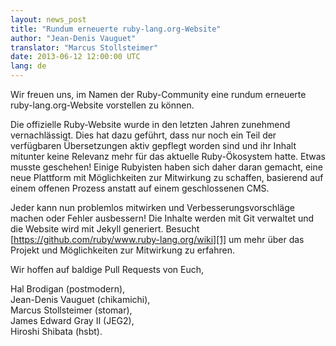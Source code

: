 ```yaml
---
layout: news_post
title: "Rundum erneuerte ruby-lang.org-Website"
author: "Jean-Denis Vauguet"
translator: "Marcus Stollsteimer"
date: 2013-06-12 12:00:00 UTC
lang: de
---
```


Wir freuen uns, im Namen der Ruby-Community eine
rundum erneuerte ruby-lang.org-Website vorstellen zu können.

Die offizielle Ruby-Website wurde in den letzten Jahren zunehmend
vernachlässigt. Dies hat dazu geführt, dass nur noch ein Teil der
verfügbaren Übersetzungen aktiv gepflegt worden sind und ihr Inhalt
mitunter keine Relevanz mehr für das aktuelle Ruby-Ökosystem hatte.
Etwas musste geschehen!
Einige Rubyisten haben sich daher daran gemacht, eine neue Plattform
mit Möglichkeiten zur Mitwirkung zu schaffen, basierend auf einem
offenen Prozess anstatt auf einem geschlossenen CMS.

Jeder kann nun problemlos mitwirken und Verbesserungsvorschläge machen
oder Fehler ausbessern! Die Inhalte werden mit Git verwaltet und die
Website wird mit Jekyll generiert.
Besucht [https://github.com/ruby/www.ruby-lang.org/wiki][1] um mehr
über das Projekt und Möglichkeiten zur Mitwirkung zu erfahren.

Wir hoffen auf baldige Pull Requests von Euch,

Hal Brodigan (postmodern),<br />
Jean-Denis Vauguet (chikamichi),<br />
Marcus Stollsteimer (stomar),<br />
James Edward Gray II (JEG2),<br />
Hiroshi Shibata (hsbt).


[1]: https://github.com/ruby/www.ruby-lang.org/wiki
